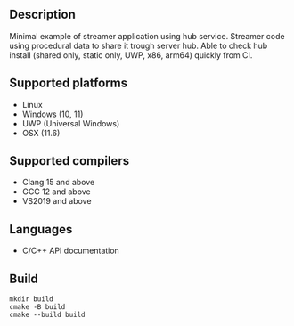 
## Description
Minimal example of streamer application using hub service.
Streamer code using procedural data to share it trough server hub.
Able to check hub install (shared only, static only, UWP, x86, arm64) quickly from CI. 

## Supported platforms
* Linux
* Windows (10, 11)
* UWP (Universal Windows)
* OSX (11.6)

## Supported compilers
* Clang 15 and above
* GCC 12 and above
* VS2019 and above

## Languages
* C/C++ API documentation

## Build
```
mkdir build
cmake -B build
cmake --build build
```

